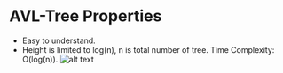 # AVL-Tree Properties
 - Easy to understand.
 - Height is limited to log(n), n is total number of tree.
Time Complexity: O(log(n)).
![alt text](image.png)